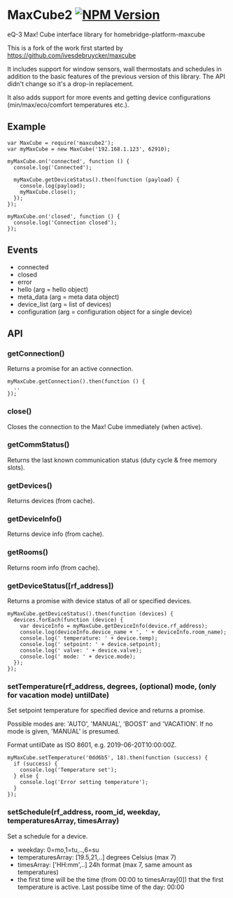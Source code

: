 # MaxCube2 [![NPM Version](https://img.shields.io/npm/v/maxcube2.svg)](https://www.npmjs.com/package/maxcube2)

eQ-3 Max! Cube interface library for homebridge-platform-maxcube

This is a fork of the work first started by https://github.com/ivesdebruycker/maxcube

It includes support for window sensors, wall thermostats and schedules in addition to the basic features of the previous version of this library. The API didn't change so it's a drop-in replacement.

It also adds support for more events and getting device configurations (min/max/eco/comfort temperatures etc.).

## Example
```
var MaxCube = require('maxcube2');
var myMaxCube = new MaxCube('192.168.1.123', 62910);

myMaxCube.on('connected', function () {
  console.log('Connected');

  myMaxCube.getDeviceStatus().then(function (payload) {
    console.log(payload);
    myMaxCube.close();
  });
});

myMaxCube.on('closed', function () {
  console.log('Connection closed');
});
```

## Events
* connected
* closed
* error
* hello (arg = hello object)
* meta_data (arg = meta data object)
* device_list (arg = list of devices)
* configuration (arg = configuration object for a single device)

## API
### getConnection()
Returns a promise for an active connection.
```
myMaxCube.getConnection().then(function () {
  ..
});
```
### close()
Closes the connection to the Max! Cube immediately (when active).
### getCommStatus()
Returns the last known communication status (duty cycle & free memory slots).
### getDevices()
Returns devices (from cache).
### getDeviceInfo()
Returns device info (from cache).
### getRooms()
Returns room info (from cache).
### getDeviceStatus([rf_address])
Returns a promise with device status of all or specified devices.
```
myMaxCube.getDeviceStatus().then(function (devices) {
  devices.forEach(function (device) {
    var deviceInfo = myMaxCube.getDeviceInfo(device.rf_address);
    console.log(deviceInfo.device_name + ', ' + deviceInfo.room_name);
    console.log(' temperature: ' + device.temp);
    console.log(' setpoint: ' + device.setpoint);
    console.log(' valve: ' + device.valve);
    console.log(' mode: ' + device.mode);
  });
});
```
### setTemperature(rf_address, degrees, (optional) mode, (only for vacation mode) untilDate)
Set setpoint temperature for specified device and returns a promise.

Possible modes are: 'AUTO', 'MANUAL', 'BOOST' and 'VACATION'. If no mode is given, 'MANUAL' is presumed.

Format untilDate as ISO 8601, e.g. 2019-06-20T10:00:00Z.
```
myMaxCube.setTemperature('0dd6b5', 18).then(function (success) {
  if (success) {
    console.log('Temperature set');
  } else {
    console.log('Error setting temperature');
  }
});
```

### setSchedule(rf_address, room_id, weekday, temperaturesArray, timesArray)
Set a schedule for a device.

- weekday:           0=mo,1=tu,..,6=su
- temperaturesArray: [19.5,21,..] degrees Celsius (max 7)
- timesArray:        ['HH:mm',..] 24h format (max 7, same amount as temperatures)
- the first time will be the time (from 00:00 to timesArray[0]) that the first temperature is active. Last possibe time of the day: 00:00
